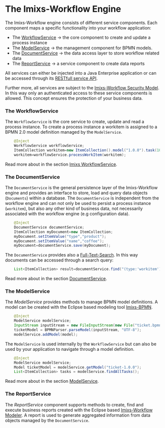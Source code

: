 # The Imixs-Workflow Engine

The Imixs-Workflow engine consists of different service components. Each component maps a specific functionality into your workflow application: 

 * The [WorkflowService](./workflowservice.html) → the core component to create and update a process instance
 * The [ModelService](./modelservice.html) → the management component for BPMN models. 
 * The [DocumentService](./documentservice.html) → the data access layer to store workflow related data
 * The [ReportService](./reportservice.html) → a service component to create data reports

All services can either be injected into a Java Enterprise application or can be accessed through its [RESTfull service API](../restapi/index.html). 

Further more, all services are subject to the [Imixs-Workflow Security Model](./acl.html). In this way only an authenticated access to these service components is allowed. This concept ensures the protection of your business data. 

 
### The WorkflowService
The `WorkflowService` is the core service to create, update and read a process instance. To create a process instance a workitem is assigned to a BPMN 2.0  model definition managed by the `ModelService`. 

```java
	@Inject
	WorkflowService workflowService;
	ItemCollection workitem=new ItemCollection().model("1.0.0").task(100).event(10);
	workitem=workflowService.processWorkItem(workitem);
```
 
Read more about in the section [Imixs WorkflowService](../engine/workflowservice.html).
 
### The DocumentService
The `DocumentService` is the general persistence layer of the Imixs-Workflow engine and provides an interface to store, load and query data objects (`Documents`) within a database. 
The `DocumentService` is independent from the workflow engine and can not only be used to persist a process instance (`workitem`), but also any other kind of business data, not necessarily associated with the workflow engine (e.g configuration data). 

```java
	@Inject
	DocumentService documentService;
	ItemCollection myDocument=new ItemCollection;
	myDocument.setItemValue("type","product");
	myDocument.setItemValue("name","coffee");
	myDocument=documentService.save(myDocument);
```	  

The `DocumentService` provides also a [Full-Text-Search](./luceneservice.html). In this way documents can be accessed through a search query:

```java
	List<ItemCollection> result=documentService.find("(type:'workitem')(imixs*)");
```

Read more about in the section [DocumentService](../engine/documentservice.html).
 
### The ModelService
The _ModelService_ provides methods to manage BPMN model definitions. A model can be created with the Eclipse based modeling tool [Imixs-BPMN](../modelling/index.html). 

```java
	@Inject
	ModelService modelService;
	InputStream inputStream = new FileInputStream(new File("ticket.bpmn"));
	ticketModel = BPMNParser.parseModel(inputStream, "UTF-8");
	modelService.addModel(model);
```	

The `ModelService` is used internally by the `WorkflowService` but can also be used by your application to navigate through a model definition.

```java
	@Inject
	ModelService modelService;
	Model ticketModel = modelService.getModel("ticket-1.0.0");
	List<ItemCollection> tasks = modelService.findAllTasks();
```

Read more about in the section [ModelService](../engine/modelservice.html).
 
### The ReportService

The _ReportService_ component supports methods to create, find and execute business reports created with the Eclipse based [Imixs-Workflow Modeler](../modelling/index.html). A report is used to generate aggregated information from data objects managed by the `DocumentService`.  

